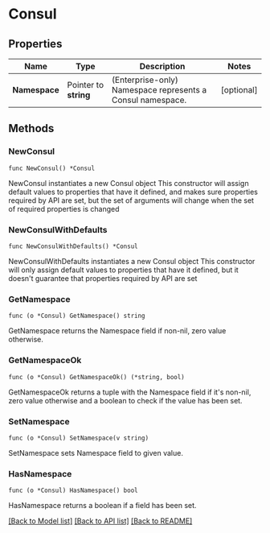 # Consul

## Properties

Name | Type | Description | Notes
------------ | ------------- | ------------- | -------------
**Namespace** | Pointer to **string** | (Enterprise-only) Namespace represents a Consul namespace. | [optional] 

## Methods

### NewConsul

`func NewConsul() *Consul`

NewConsul instantiates a new Consul object
This constructor will assign default values to properties that have it defined,
and makes sure properties required by API are set, but the set of arguments
will change when the set of required properties is changed

### NewConsulWithDefaults

`func NewConsulWithDefaults() *Consul`

NewConsulWithDefaults instantiates a new Consul object
This constructor will only assign default values to properties that have it defined,
but it doesn't guarantee that properties required by API are set

### GetNamespace

`func (o *Consul) GetNamespace() string`

GetNamespace returns the Namespace field if non-nil, zero value otherwise.

### GetNamespaceOk

`func (o *Consul) GetNamespaceOk() (*string, bool)`

GetNamespaceOk returns a tuple with the Namespace field if it's non-nil, zero value otherwise
and a boolean to check if the value has been set.

### SetNamespace

`func (o *Consul) SetNamespace(v string)`

SetNamespace sets Namespace field to given value.

### HasNamespace

`func (o *Consul) HasNamespace() bool`

HasNamespace returns a boolean if a field has been set.


[[Back to Model list]](../README.md#documentation-for-models) [[Back to API list]](../README.md#documentation-for-api-endpoints) [[Back to README]](../README.md)


